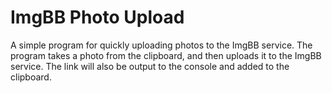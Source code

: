 # ImgBB Photo Upload
A simple program for quickly uploading photos to the ImgBB service.
The program takes a photo from the clipboard, and then uploads it to the ImgBB service. 
The link will also be output to the console and added to the clipboard.
